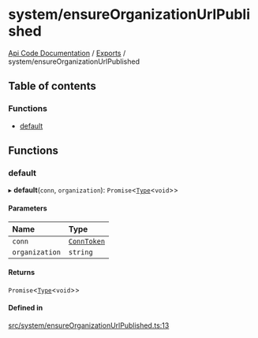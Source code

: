 # system/ensureOrganizationUrlPublished
 
[Api Code Documentation](../README.md) / [Exports](../modules.md) / system/ensureOrganizationUrlPublished

## Table of contents

### Functions

- [default](system_ensureOrganizationUrlPublished.md#default)

## Functions

### default

▸ **default**(`conn`, `organization`): `Promise`\<[`Type`](result.md#type)\<`void`\>\>

#### Parameters

| Name | Type |
| :------ | :------ |
| `conn` | [`ConnToken`](service_conn.md#conntoken) |
| `organization` | `string` |

#### Returns

`Promise`\<[`Type`](result.md#type)\<`void`\>\>

#### Defined in

[src/system/ensureOrganizationUrlPublished.ts:13](https://github.com/openkfw/TruBudget/blob/d07ad94/api/src/system/ensureOrganizationUrlPublished.ts#L13)
